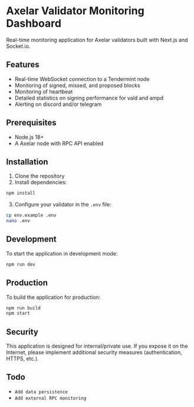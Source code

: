 # Axelar Validator Monitoring Dashboard

Real-time monitoring application for Axelar validators built with Next.js and Socket.io.

## Features

- Real-time WebSocket connection to a Tendermint node
- Monitoring of signed, missed, and proposed blocks 
- Monitoring of heartbeat
- Detailed statistics on signing performance for vald and ampd
- Alerting on discord and/or telegram

## Prerequisites

- Node.js 18+
- A Axelar node with RPC API enabled

## Installation

1. Clone the repository
2. Install dependencies:

```bash
npm install
```

3. Configure your validator in the `.env` file:

```bash
cp env.example .env
nano .env
```

## Development

To start the application in development mode:

```bash
npm run dev
```

## Production

To build the application for production:

```bash
npm run build
npm start
```

## Security

This application is designed for internal/private use. If you expose it on the Internet, please implement additional security measures (authentication, HTTPS, etc.).

## Todo
- `Add data persistence`
- `Add external RPC monitoring`